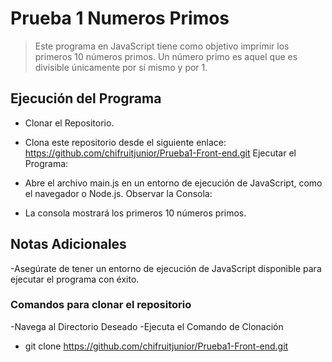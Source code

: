 <a name="readme-top"></a>

# Prueba 1 Numeros Primos

> Este programa en JavaScript tiene como objetivo imprimir los primeros 10 números primos. Un número primo es aquel que es divisible únicamente por sí mismo y por 1.

## Ejecución del Programa
- Clonar el Repositorio.

- Clona este repositorio desde el siguiente enlace: https://github.com/chifruitjunior/Prueba1-Front-end.git
  Ejecutar el Programa:

- Abre el archivo main.js en un entorno de ejecución de JavaScript, como el navegador o Node.js.
  Observar la Consola:

- La consola mostrará los primeros 10 números primos.


## Notas Adicionales
-Asegúrate de tener un entorno de ejecución de JavaScript disponible para ejecutar el programa con éxito.

### Comandos para clonar el repositorio
-Navega al Directorio Deseado
-Ejecuta el Comando de Clonación
- git clone https://github.com/chifruitjunior/Prueba1-Front-end.git
